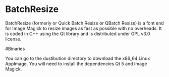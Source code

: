 # BatchResize

BatchResize (formerly or Quick Batch Resize or QBatch Resize) is a font end for Image Magick to resize images as fast as possible with no overheads. It is coded in C++ using the Qt library and is distributed under GPL v3.0 license.

#Binaries

You can go to the dustibution directory to download the x86_64 Linux AppImage. You will need to install the dependencies Qt 5 and Image Magick.